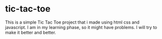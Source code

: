 # tic-tac-toe
This is a simple Tic Tac Toe project that i made using html css and javascript. I am in my learning phase, so it might have problems. I will try to make it better and better.
